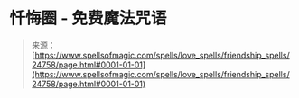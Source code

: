 <!--yml

category: 未分类

date: 2024-06-12 19:10:58

-->

# 忏悔圈 - 免费魔法咒语

> 来源：[https://www.spellsofmagic.com/spells/love_spells/friendship_spells/24758/page.html#0001-01-01](https://www.spellsofmagic.com/spells/love_spells/friendship_spells/24758/page.html#0001-01-01)
